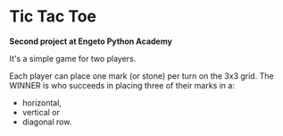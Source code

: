 # Tic Tac Toe
<b>Second project at Engeto Python Academy</b>

It's a simple game for two players.

Each player can place one mark (or stone)
per turn on the 3x3 grid. The WINNER is
who succeeds in placing three of their
marks in a:
- horizontal,
- vertical or
- diagonal row.
